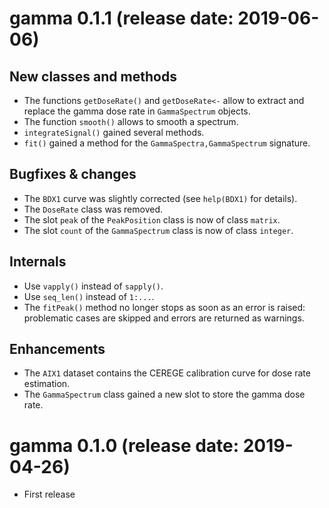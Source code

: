 




<!-- NEWS.md is generated from NEWS.Rmd. Please edit that file -->

<!-- # gamma 0.1.1 (2019-06-06) -->

# gamma 0.1.1 (release date: 2019-06-06)

## New classes and methods

  - The functions `getDoseRate()` and `getDoseRate<-` allow to extract
    and replace the gamma dose rate in `GammaSpectrum` objects.
  - The function `smooth()` allows to smooth a spectrum.
  - `integrateSignal()` gained several methods.
  - `fit()` gained a method for the `GammaSpectra,GammaSpectrum`
    signature.

## Bugfixes & changes

  - The `BDX1` curve was slightly corrected (see `help(BDX1)` for
    details).
  - The `DoseRate` class was removed.
  - The slot `peak` of the `PeakPosition` class is now of class
    `matrix`.
  - The slot `count` of the `GammaSpectrum` class is now of class
    `integer`.

## Internals

  - Use `vapply()` instead of `sapply()`.
  - Use `seq_len()` instead of `1:...`.
  - The `fitPeak()` method no longer stops as soon as an error is
    raised: problematic cases are skipped and errors are returned as
    warnings.

## Enhancements

  - The `AIX1` dataset contains the CEREGE calibration curve for dose
    rate estimation.
  - The `GammaSpectrum` class gained a new slot to store the gamma dose
    rate.

# gamma 0.1.0 (release date: 2019-04-26)

  - First release
